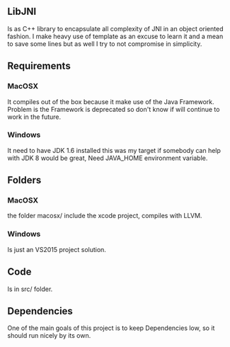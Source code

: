 ## LibJNI
Is as C++ library to encapsulate all complexity of JNI in an object oriented fashion. I make heavy use of template as an excuse to learn it and a mean to save some lines but as well I try to not compromise in simplicity.  

## Requirements 

### MacOSX
It compiles out of the box because it make use of the Java Framework. Problem is the Framework is deprecated so don't know if will continue to work in the future. 


### Windows 
It need to have JDK 1.6 installed this was my target if somebody can help with JDK 8 would be great, Need JAVA_HOME environment variable. 


## Folders

### MacOSX 

the folder macosx/ include the xcode project, compiles with LLVM. 


### Windows 

Is just an VS2015 project solution. 


## Code 

Is in src/ folder. 


## Dependencies 

One of the main goals of this project is to keep Dependencies low, so it should run nicely by its own.
